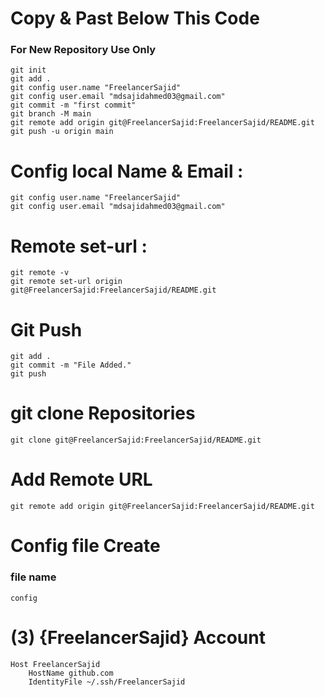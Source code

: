 # Copy & Past Below This Code
### For New Repository Use Only
```shell
git init
git add .
git config user.name "FreelancerSajid"
git config user.email "mdsajidahmed03@gmail.com"
git commit -m "first commit"
git branch -M main
git remote add origin git@FreelancerSajid:FreelancerSajid/README.git
git push -u origin main
```

# Config local Name & Email :
```shell
git config user.name "FreelancerSajid"
git config user.email "mdsajidahmed03@gmail.com"
```

# Remote set-url :
```shell
git remote -v
git remote set-url origin git@FreelancerSajid:FreelancerSajid/README.git
```

# Git Push
```shell
git add .
git commit -m "File Added."
git push
```

# git clone Repositories
```shell
git clone git@FreelancerSajid:FreelancerSajid/README.git
```
# Add Remote URL
```shell
git remote add origin git@FreelancerSajid:FreelancerSajid/README.git
```

# Config file Create
### file name 
```shell
config
```
# (3) {FreelancerSajid} Account
```shell
Host FreelancerSajid
    HostName github.com
    IdentityFile ~/.ssh/FreelancerSajid
```